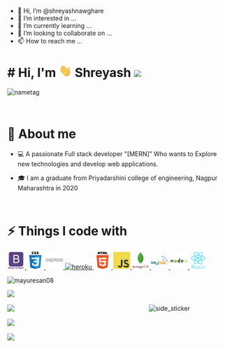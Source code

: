 - 👋 Hi, I’m @shreyashnawghare
- 👀 I’m interested in ...
- 🌱 I’m currently learning ...
- 💞️ I’m looking to collaborate on ...
- 📫 How to reach me ...

<!---
shreyashnawghare/shreyashnawghare is a ✨ special ✨ repository because its `README.md` (this file) appears on your GitHub profile.
You can click the Preview link to take a look at your changes.
--->


<h1>
  # Hi, I'm <img alt="hi" src="wave.gif" width="30px"/>  Shreyash
<img src="https://media.giphy.com/media/26Fxy3Iz1ari8oytO/giphy.gif" width="70">
</h1>
<p align="left">
<img src="LOGO 1.png" alt="nametag" >
</p>
<br />

<h1>📖 About me</h1>

* 💻 A passionate Full stack developer "[MERN]” Who wants to Explore new technologies and develop web applications. 



* 🎓 I am a graduate from Priyadarshini college of engineering, Nagpur Maharashtra in 2020


<br />

<h1>⚡ Things I code with</h1>
    <p align="left">  <a href="https://getbootstrap.com" target="_blank"> <img src="https://raw.githubusercontent.com/devicons/devicon/master/icons/bootstrap/bootstrap-plain-wordmark.svg" alt="bootstrap" width="40" height="40"/> </a>     <a href="https://www.w3schools.com/css/" target="_blank"> <img src="https://raw.githubusercontent.com/devicons/devicon/master/icons/css3/css3-original-wordmark.svg" alt="css3" width="40" height="40"/> </a> <a href="https://expressjs.com" target="_blank"> <img src="https://raw.githubusercontent.com/devicons/devicon/master/icons/express/express-original-wordmark.svg" alt="express" width="40" height="40"/> </a> <a href="https://heroku.com" target="_blank"> <img src="https://www.vectorlogo.zone/logos/heroku/heroku-icon.svg" alt="heroku" width="40" height="40"/> </a> <a href="https://www.w3.org/html/" target="_blank"> <img src="https://raw.githubusercontent.com/devicons/devicon/master/icons/html5/html5-original-wordmark.svg" alt="html5" width="40" height="40"/> </a> <a href="https://developer.mozilla.org/en-US/docs/Web/JavaScript" target="_blank"> <img src="https://raw.githubusercontent.com/devicons/devicon/master/icons/javascript/javascript-original.svg" alt="javascript" width="40" height="40"/> </a> <a href="https://www.mongodb.com/" target="_blank"> <img src="https://raw.githubusercontent.com/devicons/devicon/master/icons/mongodb/mongodb-original-wordmark.svg" alt="mongodb" width="40" height="40"/> </a> <a href="https://www.mysql.com/" target="_blank"> <img src="https://raw.githubusercontent.com/devicons/devicon/master/icons/mysql/mysql-original-wordmark.svg" alt="mysql" width="40" height="40"/> </a> <a href="https://nodejs.org" target="_blank"> <img src="https://raw.githubusercontent.com/devicons/devicon/master/icons/nodejs/nodejs-original-wordmark.svg" alt="nodejs" width="40" height="40"/> </a> <a href="https://reactjs.org/" target="_blank"> <img src="https://raw.githubusercontent.com/devicons/devicon/master/icons/react/react-original-wordmark.svg" alt="react" width="40" height="40"/> </a>  </p>

<p><img align="left" src="https://github-readme-stats.vercel.app/api/top-langs?username=mayuresan08&show_icons=true&locale=en&layout=compact" alt="mayuresan08" /></p>

 




<br />


<a><img src="https://user-images.githubusercontent.com/73097560/115834477-dbab4500-a447-11eb-908a-139a6edaec5c.gif"></a>
<p>
<img align="right" width="180" alt="side_sticker" src="https://media.giphy.com/media/TEnXkcsHrP4YedChhA/giphy.gif" />

<img src="https://github-readme-stats.vercel.app/api?username=shreyashnawghare
&show_icons=true&theme=radical" />
</p>
<img src="https://github-readme-streak-stats.herokuapp.com/?user=shreyashnawghare
&theme=radical" />

<img src="https://github-readme-stats.vercel.app/api/top-langs/?username=shreyashnawghare
&layout=compact&theme=radical&langs_count=6" />

